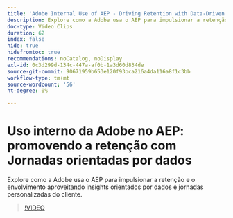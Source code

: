 ```yaml
---
title: 'Adobe Internal Use of AEP - Driving Retention with Data-Driven Jornada (Uso interno da: promovendo a retenção com  orientadas por dados)'
description: Explore como a Adobe usa o AEP para impulsionar a retenção e o envolvimento aproveitando insights orientados por dados e jornadas personalizadas do cliente.
doc-type: Video Clips
duration: 62
index: false
hide: true
hidefromtoc: true
recommendations: noCatalog, noDisplay
exl-id: 0c3d299d-134c-447a-af0b-1a3d60d834de
source-git-commit: 90671959b653e120f93bca216a4da116a8f1c3bb
workflow-type: tm+mt
source-wordcount: '56'
ht-degree: 0%

---
```


# Uso interno da Adobe no AEP: promovendo a retenção com Jornadas orientadas por dados

Explore como a Adobe usa o AEP para impulsionar a retenção e o envolvimento aproveitando insights orientados por dados e jornadas personalizadas do cliente.

<!-- 62_S655_3442541_61_adobes-internal-use-of-aep-driving-retention-with-datadriven-journeys -->
>[!VIDEO](https://video.tv.adobe.com/v/3459654/?learn=on&enablevpops=true&captions=por_br)
